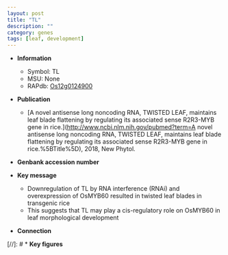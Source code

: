 ```yaml
---
layout: post
title: "TL"
description: ""
category: genes
tags: [leaf, development]
---
```


* **Information**  
    + Symbol: TL  
    + MSU: None  
    + RAPdb: [Os12g0124900](http://rapdb.dna.affrc.go.jp/viewer/gbrowse_details/irgsp1?name=Os12g0124900)  

* **Publication**  
    + [A novel antisense long noncoding RNA, TWISTED LEAF, maintains leaf blade flattening by regulating its associated sense R2R3-MYB gene in rice.](http://www.ncbi.nlm.nih.gov/pubmed?term=A novel antisense long noncoding RNA, TWISTED LEAF, maintains leaf blade flattening by regulating its associated sense R2R3-MYB gene in rice.%5BTitle%5D), 2018, New Phytol.

* **Genbank accession number**  

* **Key message**  
    + Downregulation of TL by RNA interference (RNAi) and overexpression of OsMYB60 resulted in twisted leaf blades in transgenic rice
    + This suggests that TL may play a cis-regulatory role on OsMYB60 in leaf morphological development

* **Connection**  

[//]: # * **Key figures**  


